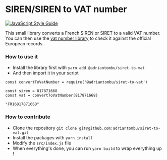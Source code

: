 SIREN/SIREN to VAT number
=========================

[![JavaScript Style Guide](https://img.shields.io/badge/code_style-standard-brightgreen.svg)](https://standardjs.com)

This small library converts a French SIREN or SIRET to a valid VAT number. You can then use the [vat number library](https://github.com/adriantombu/vat-number) to check it against the official European records.

### How to use it

* Install the library first with `yarn add @adriantombu/siret-to-vat`
* And then import it in your script

```
const convertToVatNumber = require('@adriantombu/siret-to-vat')

const siren = 817871668
const vat = convertToVatNumber(817871668)

"FR16817871668"
```

### How to contribute

* Clone the repository `git clone git@github.com:adriantombu/siret-to-vat.git`
* Install the packages with `yarn install`
* Modify the `src/index.js` file
* When everything's done, you can run `yarn build` to wrap everything up !


